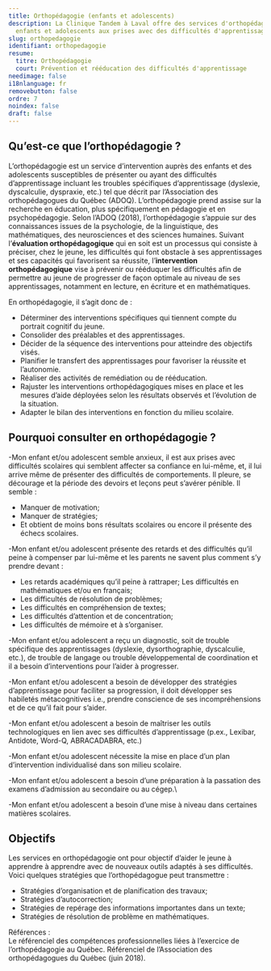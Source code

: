 ```yaml
---
title: Orthopédagogie (enfants et adolescents)
description: La Clinique Tandem à Laval offre des services d'orthopédagogie pour
  enfants et adolescents aux prises avec des difficultés d'apprentissage.
slug: orthopedagogie
identifiant: orthopedagogie
resume:
  titre: Orthopédagogie
  court: Prévention et rééducation des difficultés d'apprentissage
needimage: false
i18nlanguage: fr
removebutton: false
ordre: 7
noindex: false
draft: false
---
```

## Qu’est-ce que l’orthopédagogie ?

L’orthopédagogie est un service d’intervention auprès des enfants et des adolescents susceptibles de présenter ou ayant des difficultés d’apprentissage incluant les troubles spécifiques d’apprentissage (dyslexie, dyscalculie, dyspraxie, etc.) tel que décrit par l’Association des orthopédagogues du Québec (ADOQ). L’orthopédagogie prend assise sur la recherche en éducation, plus spécifiquement en pédagogie et en psychopédagogie. Selon l’ADOQ (2018), l’orthopédagogie s’appuie sur des connaissances issues de la psychologie, de la linguistique, des mathématiques, des neurosciences et des sciences humaines. Suivant l’**évaluation orthopédagogique** qui en soit est un processus qui consiste à préciser, chez le jeune, les difficultés qui font obstacle à ses apprentissages et ses capacités qui favorisent sa réussite, l’**intervention orthopédagogique** vise à prévenir ou rééduquer les difficultés afin de permettre au jeune de progresser de façon optimale au niveau de ses apprentissages, notamment en lecture, en écriture et en mathématiques.

En orthopédagogie, il s’agit donc de :

* Déterminer des interventions spécifiques qui tiennent compte du portrait cognitif du jeune.
* Consolider des préalables et des apprentissages.
* Décider de la séquence des interventions pour atteindre des objectifs visés. 
* Planifier le transfert des apprentissages pour favoriser la réussite et l’autonomie. 
* Réaliser des activités de remédiation ou de rééducation.
* Rajuster les interventions orthopédagogiques mises en place et les mesures d’aide déployées selon les résultats observés et l’évolution de la situation. 
* Adapter le bilan des interventions en fonction du milieu scolaire.

## Pourquoi consulter en orthopédagogie ?

\-Mon enfant et/ou adolescent semble anxieux, il est aux prises avec difficultés scolaires qui semblent affecter sa confiance en lui-même, et, il lui arrive même de présenter des difficultés de comportements. Il pleure, se décourage et la période des devoirs et leçons peut s’avérer pénible. Il semble : 

* Manquer de motivation;
* Manquer de stratégies;
* Et obtient de moins bons résultats scolaires ou encore il présente des échecs scolaires.

\-Mon enfant et/ou adolescent présente des retards et des difficultés qu’il peine à compenser par lui-même et les parents ne savent plus comment s’y prendre devant :

* Les retards académiques qu’il peine à rattraper; Les difficultés en mathématiques et/ou en français;
* Les difficultés de résolution de problèmes;
* Les difficultés en compréhension de textes;
* Les difficultés d’attention et de concentration;
* Les difficultés de mémoire et à s’organiser.

\-Mon enfant et/ou adolescent a reçu un diagnostic, soit de trouble spécifique des apprentissages (dyslexie, dysorthographie, dyscalculie, etc.), de trouble de langage ou trouble développemental de coordination et il a besoin d’interventions pour l’aider à progresser.  

\-Mon enfant et/ou adolescent a besoin de développer des stratégies d’apprentissage pour faciliter sa progression, il doit développer ses habiletés métacognitives i.e., prendre conscience de ses incompréhensions et de ce qu’il fait pour s’aider.

\-Mon enfant et/ou adolescent a besoin de maîtriser les outils technologiques en lien avec ses difficultés d’apprentissage (p.ex., Lexibar, Antidote, Word-Q, ABRACADABRA, etc.)

\-Mon enfant et/ou adolescent nécessite la mise en place d’un plan d’intervention individualisé dans son milieu scolaire. 

\-Mon enfant et/ou adolescent a besoin d’une préparation à la passation des examens d’admission au secondaire ou au cégep.\

\-Mon enfant et/ou adolescent a besoin d’une mise à niveau dans certaines matières scolaires.

## Objectifs

Les services en orthopédagogie ont pour objectif d’aider le jeune à apprendre à apprendre avec de nouveaux outils adaptés à ses difficultés. Voici quelques stratégies que l’orthopédagogue peut transmettre :

* Stratégies d’organisation et de planification des travaux;
* Stratégies d’autocorrection;
* Stratégies de repérage des informations importantes dans un texte;
* Stratégies de résolution de problème en mathématiques.



Références : \
Le référenciel des compétences professionnelles liées à l’exercice de l’orthopédagogie au Québec. Référenciel de l’Association des orthopédagogues du Québec (juin 2018).